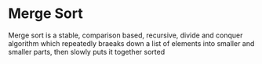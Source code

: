 # Merge Sort

Merge sort is a stable, comparison based, recursive, divide and conquer algorithm which repeatedly braeaks down a list of elements into smaller and smaller parts, then slowly puts it together sorted